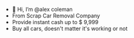 - 👋 Hi, I’m @alex coleman
- From Scrap Car Removal Company
- Provide instant cash up to $ 9,999
- Buy all cars, doesn't matter it's working or not
<!---
albetross/albetross is a ✨ special ✨ repository because its `README.md` (this file) appears on your GitHub profile.
You can click the Preview link to take a look at your changes.
--->
